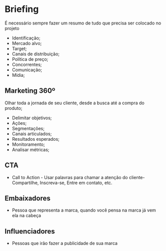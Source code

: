 # Briefing

É necessário sempre fazer um resumo de tudo que precisa ser colocado no projeto

- Identificação;
- Mercado alvo;
- Target;
- Canais de distribuição;
- Política de preço;
- Concorrentes;
- Comunicação;
- Mídia;

## Marketing 360º

Olhar toda a jornada de seu cliente, desde a busca até a compra do produto;

- Delimitar objetivos;
- Ações;
- Segmentações;
- Canais articulados;
- Resultados esperados;
- Monitoramento;
- Analisar métricas;

## CTA

- Call to Action - Usar palavras para chamar a atenção do cliente- Compartilhe, Inscreva-se, Entre em contato, etc.

## Embaixadores

- Pessoa que representa a marca, quando você pensa na marca já vem ela na cabeça

## Influenciadores

- Pessoas que irão fazer a publicidade de sua marca
